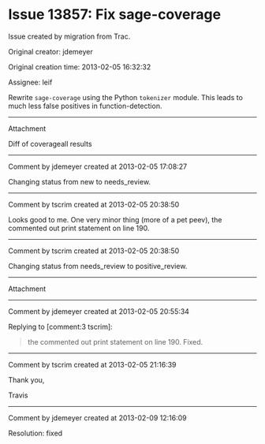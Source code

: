 # Issue 13857: Fix sage-coverage

Issue created by migration from Trac.

Original creator: jdemeyer

Original creation time: 2013-02-05 16:32:32

Assignee: leif

Rewrite `sage-coverage` using the Python `tokenizer` module.  This leads to much less false positives in function-detection.


---

Attachment

Diff of coverageall results


---

Comment by jdemeyer created at 2013-02-05 17:08:27

Changing status from new to needs_review.


---

Comment by tscrim created at 2013-02-05 20:38:50

Looks good to me. One very minor thing (more of a pet peev), the commented out print statement on line 190.


---

Comment by tscrim created at 2013-02-05 20:38:50

Changing status from needs_review to positive_review.


---

Attachment


---

Comment by jdemeyer created at 2013-02-05 20:55:34

Replying to [comment:3 tscrim]:
> the commented out print statement on line 190.
Fixed.


---

Comment by tscrim created at 2013-02-05 21:16:39

Thank you,

Travis


---

Comment by jdemeyer created at 2013-02-09 12:16:09

Resolution: fixed
